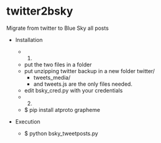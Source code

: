 # twitter2bsky
Migrate from twitter to Blue Sky all posts

* Installation
  * 1.
  - put the two files in a folder
  - put unzipping twitter backup in a new folder twitter/
    - tweets_media/
    - and tweets.js are the only files needed.
  - edit bsky_cred.py with your credentials
  * 2.
  - $ pip install atproto grapheme

* Execution
  - $ python bsky_tweetposts.py
  
